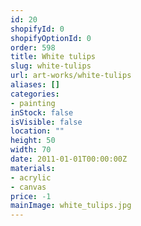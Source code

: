 ```yaml
---
id: 20
shopifyId: 0
shopifyOptionId: 0
order: 598
title: White tulips
slug: white-tulips
url: art-works/white-tulips
aliases: []
categories:
- painting
inStock: false
isVisible: false
location: ""
height: 50
width: 70
date: 2011-01-01T00:00:00Z
materials:
- acrylic
- canvas
price: -1
mainImage: white_tulips.jpg
---
```

